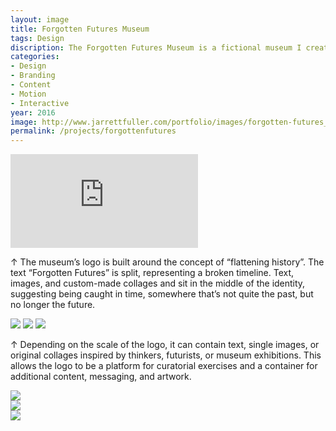 ```yaml
---
layout: image
title: Forgotten Futures Museum
tags: Design
discription: The Forgotten Futures Museum is a fictional museum I created while a student in MICA’s MFA program. The Forgotten Futures Museum exists to document and archive history’s visions for the future. From flying cars to controlled environments, science fiction films to geodesic domes, the museum remembers the images of the futures that have been forgotten. For the project, I designed the branding and collateral, developed copy, and produced a short trailer to announce the museum’s opening.
categories:
- Design
- Branding
- Content
- Motion
- Interactive
year: 2016
image: http://www.jarrettfuller.com/portfolio/images/forgotten-futures_01.jpg
permalink: /projects/forgottenfutures
---
```


<div class="responsive-container"><p>
<iframe src="https://player.vimeo.com/video/158380110?title=0&byline=0&portrait=0" frameborder="0" allowfullscreen>
</iframe></p>
</div>

<div class="images-right"><p>&uarr; The museum’s logo is built around the concept of “flattening history”. The text “Forgotten Futures” is split, representing a broken timeline. Text, images, and custom-made collages and sit in the middle of the identity, suggesting being caught in time, somewhere that’s not quite the past, but no longer the future. </p></div>

<section class="clear"></section>
<img src="http://www.jarrettfuller.com/portfolio/images/forgotten-futures_05.jpg">
<img src="http://www.jarrettfuller.com/portfolio/images/forgotten-futures_01.jpg">
<img src="http://www.jarrettfuller.com/portfolio/images/forgotten-futures_03.jpg">
<div class="images-right"><p>&uarr; Depending on the scale of the logo, it can contain text, single images, or original collages inspired by thinkers, futurists, or museum exhibitions. This allows the logo to be a platform for curatorial exercises and a container for additional content, messaging, and artwork. </p></div>

<section class="clear"></section>

<div class="images-left"><img src="http://www.jarrettfuller.com/portfolio/images/forgotten-futures_04.jpg"></div>
<div class="images-right"><img src="http://www.jarrettfuller.com/portfolio/images/forgotten-futures_06.jpg"></div>

<section class="clear"></section>

<img src="http://www.jarrettfuller.com/portfolio/images/forgotten-futures_02.jpg">

